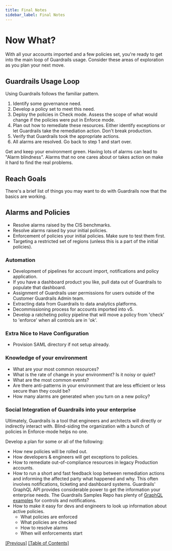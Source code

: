 ```yaml
---
title: Final Notes
sidebar_label: Final Notes
---
```


# Now What?

With all your accounts imported and a few policies set, you're ready to get into the main loop of Guardrails usage. Consider these areas of exploration as you plan your next move.

## Guardrails Usage Loop

Using Guardrails follows the familiar pattern.

1. Identify some governance need.
2. Develop a policy set to meet this need.
3. Deploy the policies in Check mode. Assess the scope of what would change if the policies were put in Enforce mode.
4. Plan out how to remediate these resources. Either identify exceptions or let Guardrails take the remediation action. Don't break production.
5. Verify that Guardrails took the appropriate actions.
6. All alarms are resolved. Go back to step 1 and start over.

Get and keep your environment green. Having lots of alarms can lead to "Alarm blindness". Alarms that no one cares about or takes action on make it hard to find the real problems.

## Reach Goals

There's a brief list of things you may want to do with Guardrails now that the basics are working.

## Alarms and Policies

- Resolve alarms raised by the CIS benchmarks.
- Resolve alarms raised by your initial policies.
- Enforcement of policies your initial policies. Make sure to test them first.
- Targeting a restricted set of regions (unless this is a part of the initial policies).

### Automation

- Development of pipelines for account import, notifications and policy application.
- If you have a dashboard product you like, pull data out of Guardrails to populate that dashboard.
- Assignment of Guardrails user permissions for users outside of the Customer Guardrails Admin team.
- Extracting data from Guardrails to data analytics platforms.
- Decommissioning process for accounts imported into v5.
- Develop a ratcheting policy pipeline that will move a policy from 'check' to 'enforce' when all controls are in 'ok'.

### Extra Nice to Have Configuration

- Provision SAML directory if not setup already.

### Knowledge of your environment

- What are your most common resources?
- What is the rate of change in your environment? Is it noisy or quiet?
- What are the most common events?
- Are there anti-patterns in your environment that are less efficient or less secure than they could be?
- How many alarms are generated when you turn on a new policy?

### Social Integration of Guardrails into your enterprise

Ultimately, Guardrails is a tool that engineers and architects will directly or indirectly interact with. Blind-siding the organization with a bunch of policies in Enforce-mode helps no one.

Develop a plan for some or all of the following:

- How new policies will be rolled out.
- How developers & engineers will get exceptions to policies.
- How to remediate out-of-compliance resources in legacy Production accounts.
- How to run a short and fast feedback loop between remediation actions and informing the affected party what happened and why. This often involves notifications, ticketing and dashboard systems. Guardrails' GraphQL API provides considerable power to get the information your enterprise needs. The Guardrails Samples Repo has plenty of [GraphQL examples](https://github.com/turbot/guardrails-samples/tree/master/api_examples/graphql) for controls and notifications.
- How to make it easy for devs and engineers to look up information about active policies.
  - What policies are enforced
  - What policies are checked
  - How to resolve alarms
  - When will enforcements start

[[Previous]](getting-started/activity-exceptions) [[Table of Contents]](getting-started)
